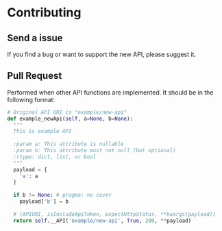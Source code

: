 # Contributing

## Send a issue

If you find a bug or want to support the new API, please suggest it.

## Pull Request

Performed when other API functions are implemented. It should be in the following format:

```python
# Original API URI is "example/new-api"
def example_newApi(self, a=None, b=None):
  """
  This is example API
  
  :param a: This attribute is nullable
  :param b: This attribute must not null (but optional)
  :rtype: dict, list, or bool
  """
  payload = {
    'a': a
  }
  
  if b != None: # pragma: no cover
    payload['b'] = b
  
  # (APIURI, isIncludeApiToken, expectHttpStatus, **kwargs(payload))
  return self.__API('example/new-api', True, 200, **payload)
```
